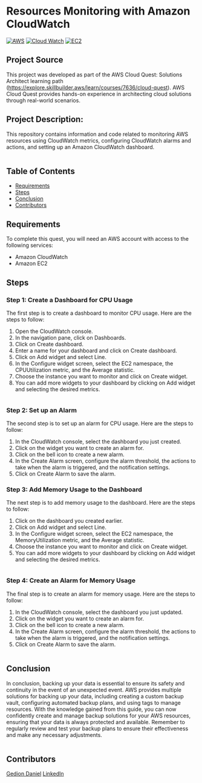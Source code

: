 
# Resources Monitoring with Amazon CloudWatch

[![AWS](https://img.shields.io/badge/AWS-100000?style=flat&logo=amazon&logoColor=FFFFFF&labelColor=5C5C5C&color=FF7300)](https://docs.aws.amazon.com/quicksight/latest/user/signing-up.html)
[![Cloud Watch](https://img.shields.io/badge/AWS_Cloud_Watch-100000?style=flat&logo=amazoncloudWatch&logoColor=white&labelColor=494949&color=ED1C24)](https://aws.amazon.com/cloudwatch/)
[![EC2](https://img.shields.io/badge/AWS_EC2-100000?style=flat&logo=amazonec2&logoColor=white&labelColor=494949&color=FF7300)](https://aws.amazon.com/cloudwatch/)

## Project Source
This project was developed as part of the AWS Cloud Quest: Solutions Architect learning path (https://explore.skillbuilder.aws/learn/courses/7636/cloud-quest). AWS Cloud Quest provides hands-on experience in architecting cloud solutions through real-world scenarios.

## Project Description:

This repository contains information and code related to monitoring AWS resources using CloudWatch metrics, configuring CloudWatch alarms and actions, and setting up an Amazon CloudWatch dashboard.
<p align="center">
  <img src="./img/1.png" alt="" style="display: block; margin: auto;" />
</p>

## Table of Contents

- [Requirements](#requirements)
- [Steps](#Steps)
- [Conclusion](#conclusion)
- [Contributors](#contributors)


## Requirements
To complete this quest, you will need an AWS account with access to the following services:
- Amazon CloudWatch
- Amazon EC2

## Steps
### Step 1: Create a Dashboard for CPU Usage
The first step is to create a dashboard to monitor CPU usage. Here are the steps to follow:

1. Open the CloudWatch console.
2. In the navigation pane, click on Dashboards.
3. Click on Create dashboard.
4. Enter a name for your dashboard and click on Create dashboard.
5. Click on Add widget and select Line.
6. In the Configure widget screen, select the EC2 namespace, the CPUUtilization metric, and the Average statistic.
7. Choose the instance you want to monitor and click on Create widget.
8. You can add more widgets to your dashboard by clicking on Add widget and selecting the desired metrics.

<p align="center">
  <img src="./img/2.png" alt="" style="display: block; margin: auto;" />
</p>

### Step 2: Set up an Alarm
The second step is to set up an alarm for CPU usage. Here are the steps to follow:

1. In the CloudWatch console, select the dashboard you just created.
2. Click on the widget you want to create an alarm for.
3. Click on the bell icon to create a new alarm.
4. In the Create Alarm screen, configure the alarm threshold, the actions to take when the alarm is triggered, and the notification settings.
5. Click on Create Alarm to save the alarm.



### Step 3: Add Memory Usage to the Dashboard
The next step is to add memory usage to the dashboard. Here are the steps to follow:

1. Click on the dashboard you created earlier.
2. Click on Add widget and select Line.
3. In the Configure widget screen, select the EC2 namespace, the MemoryUtilization metric, and the Average statistic.
4. Choose the instance you want to monitor and click on Create widget.
5. You can add more widgets to your dashboard by clicking on Add widget and selecting the desired metrics.
<p align="center">
  <img src="./img/3.png" alt="" style="display: block; margin: auto;" />
</p>

### Step 4: Create an Alarm for Memory Usage
The final step is to create an alarm for memory usage. Here are the steps to follow:

1. In the CloudWatch console, select the dashboard you just updated.
2. Click on the widget you want to create an alarm for.
3. Click on the bell icon to create a new alarm.
4. In the Create Alarm screen, configure the alarm threshold, the actions to take when the alarm is triggered, and the notification settings.
5. Click on Create Alarm to save the alarm.

<p align="center">
  <img src="./img/4.png" alt="" style="display: block; margin: auto;" />
</p>


## Conclusion
In conclusion, backing up your data is essential to ensure its safety and continuity in the event of an unexpected event. AWS provides multiple solutions for backing up your data, including creating a custom backup vault, configuring automated backup plans, and using tags to manage resources. With the knowledge gained from this guide, you can now confidently create and manage backup solutions for your AWS resources, ensuring that your data is always protected and available. Remember to regularly review and test your backup plans to ensure their effectiveness and make any necessary adjustments.

<p align="center">
  <img src="./img/5.png" alt="" style="display: block; margin: auto;" />
</p>

## Contributors

[Gedion Daniel](https://gediondaniel.dev/)
[LinkedIn](https://www.linkedin.com/in/gedion-daniel-760ba6280/)
